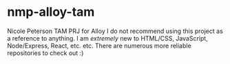 # nmp-alloy-tam
Nicole Peterson TAM PRJ for Alloy
I do not recommend using this project as a reference to anything.
I am *extremely* new to HTML/CSS, JavaScript, Node/Express, React, etc. etc.
There are numerous more reliable repositories to check out :)
